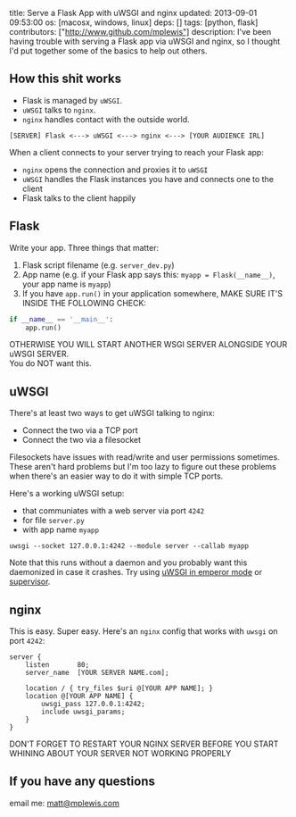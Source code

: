 title: Serve a Flask App with uWSGI and nginx
updated: 2013-09-01 09:53:00
os: [macosx, windows, linux]
deps: []
tags: [python, flask]
contributors: ["http://www.github.com/mplewis"]
description: I've been having trouble with serving a Flask app via uWSGI and nginx, so I thought I'd put together some of the basics to help out others.

How this shit works
-------------------

* Flask is managed by `uWSGI`.
* `uWSGI` talks to `nginx`.
* `nginx` handles contact with the outside world.

```
[SERVER] Flask <---> uWSGI <---> nginx <---> [YOUR AUDIENCE IRL]
```

When a client connects to your server trying to reach your Flask app: 

* `nginx` opens the connection and proxies it to `uWSGI`
* `uWSGI` handles the Flask instances you have and connects one to the client
* Flask talks to the client happily

Flask
-----

Write your app. Three things that matter:

1. Flask script filename (e.g. `server_dev.py`)
2. App name (e.g. if your Flask app says this: `myapp = Flask(__name__)`, your app name is `myapp`)
3. If you have `app.run()` in your application somewhere, MAKE SURE IT'S INSIDE THE FOLLOWING CHECK:  

``` python
if __name__ == '__main__':
    app.run()
```

OTHERWISE YOU WILL START ANOTHER WSGI SERVER ALONGSIDE YOUR uWSGI SERVER.  
You do NOT want this.

uWSGI
-----

There's at least two ways to get uWSGI talking to nginx:

* Connect the two via a TCP port
* Connect the two via a filesocket

Filesockets have issues with read/write and user permissions sometimes. These aren't hard problems but I'm too lazy to figure out these problems when there's an easier way to do it with simple TCP ports.

Here's a working uWSGI setup:  
* that communiates with a web server via port `4242`
* for file `server.py`
* with app name `myapp`

```
uwsgi --socket 127.0.0.1:4242 --module server --callab myapp
```

Note that this runs without a daemon and you probably want this daemonized in case it crashes. Try using [uWSGI in emperor mode](http://uwsgi-docs.readthedocs.org/en/latest/Emperor.html) or [supervisor](http://supervisord.org/).

nginx
-----

This is easy. Super easy.
Here's an `nginx` config that works with `uwsgi` on port `4242`:

```
server {
    listen       80;
    server_name  [YOUR SERVER NAME.com];

    location / { try_files $uri @[YOUR APP NAME]; }
    location @[YOUR APP NAME] {
        uwsgi_pass 127.0.0.1:4242;
        include uwsgi_params;
    }
}
```

DON'T FORGET TO RESTART YOUR NGINX SERVER BEFORE YOU START WHINING ABOUT YOUR SERVER NOT WORKING PROPERLY

If you have any questions
-----

email me: matt@mplewis.com
